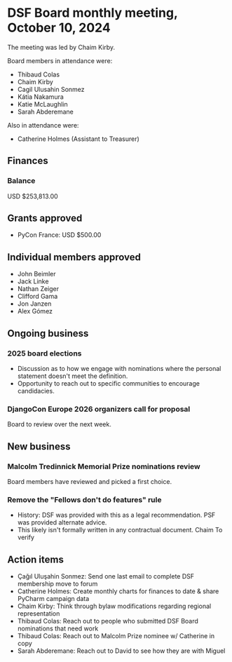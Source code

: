 # DSF Board monthly meeting, October 10, 2024

The meeting was led by Chaim Kirby.

Board members in attendance were:

- Thibaud Colas
- Chaim Kirby
- Cagil Ulusahin Sonmez
- Kátia Nakamura
- Katie McLaughlin
- Sarah Abderemane

Also in attendance were:

- Catherine Holmes (Assistant to Treasurer)

## Finances

### Balance

USD $253,813.00

## Grants approved

- PyCon France: USD $500.00

## Individual members approved

- John Beimler
- Jack Linke
- Nathan Zeiger
- Clifford Gama
- Jon Janzen
- Alex Gómez

## Ongoing business

### 2025 board elections

- Discussion as to how we engage with nominations where the personal statement doesn't meet the definition.
- Opportunity to reach out to specific communities to encourage candidacies.

### DjangoCon Europe 2026 organizers call for proposal

Board to review over the next week.

## New business

### Malcolm Tredinnick Memorial Prize nominations review

Board members have reviewed and picked a first choice.

### Remove the "Fellows don't do features" rule

- History: DSF was provided with this as a legal recommendation. PSF was provided alternate advice.
- This likely isn't formally written in any contractual document. Chaim To verify

## Action items

- Çağıl Uluşahin Sonmez: Send one last email to complete DSF membership move to forum
- Catherine Holmes: Create monthly charts for finances to date & share PyCharm campaign data
- Chaim Kirby: Think through bylaw modifications regarding regional representation
- Thibaud Colas: Reach out to people who submitted DSF Board nominations that need work
- Thibaud Colas: Reach out to Malcolm Prize nominee w/ Catherine in copy
- Sarah Abderemane: Reach out to David to see how they are with Miguel
